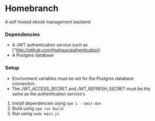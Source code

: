 # Homebranch
A self hosted ebook management backend

### Dependencies
- A JWT authentication service such as ["http://github.com/Hydraux/authentication]
- A Postgres database

### Setup
- Environment variables must be set for the Postgres database connection.
- The JWT_ACCESS_SECRET and JWT_REFRESH_SECRET must be the same as the authentication service's

1. Install dependencies using `npm i --omit-dev`
2. Build using `npm run build`
3. Run using `node main.js`
